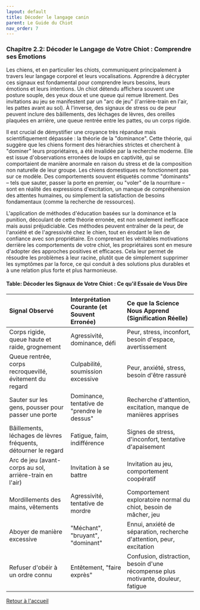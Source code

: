 ```yaml
---
layout: default
title: Décoder le langage canin
parent: Le Guide du Chiot
nav_order: 7
---
```


### **Chapitre 2.2: Décoder le Langage de Votre Chiot : Comprendre ses Émotions**

Les chiens, et en particulier les chiots, communiquent principalement à travers leur langage corporel et leurs vocalisations. Apprendre à décrypter ces signaux est fondamental pour comprendre leurs besoins, leurs émotions et leurs intentions. Un chiot détendu affichera souvent une posture souple, des yeux doux et une queue qui remue librement. Des invitations au jeu se manifestent par un "arc de jeu" (l'arrière-train en l'air, les pattes avant au sol). À l'inverse, des signaux de stress ou de peur peuvent inclure des bâillements, des léchages de lèvres, des oreilles plaquées en arrière, une queue rentrée entre les pattes, ou un corps rigide.

Il est crucial de démystifier une croyance très répandue mais scientifiquement dépassée : la théorie de la "dominance". Cette théorie, qui suggère que les chiens forment des hiérarchies strictes et cherchent à "dominer" leurs propriétaires, a été invalidée par la recherche moderne. Elle est issue d'observations erronées de loups en captivité, qui se comportaient de manière anormale en raison du stress et de la composition non naturelle de leur groupe. Les chiens domestiques ne fonctionnent pas sur ce modèle. Des comportements souvent étiquetés comme "dominants" – tels que sauter, passer la porte en premier, ou "voler" de la nourriture – sont en réalité des expressions d'excitation, un manque de compréhension des attentes humaines, ou simplement la satisfaction de besoins fondamentaux (comme la recherche de ressources).

L'application de méthodes d'éducation basées sur la dominance et la punition, découlant de cette théorie erronée, est non seulement inefficace mais aussi préjudiciable. Ces méthodes peuvent entraîner de la peur, de l'anxiété et de l'agressivité chez le chien, tout en érodant le lien de confiance avec son propriétaire. En comprenant les véritables motivations derrière les comportements de votre chiot, les propriétaires sont en mesure d'adopter des approches positives et efficaces. Cela leur permet de résoudre les problèmes à leur racine, plutôt que de simplement supprimer les symptômes par la force, ce qui conduit à des solutions plus durables et à une relation plus forte et plus harmonieuse.

#### **Table: Décoder les Signaux de Votre Chiot : Ce qu'il Essaie de Vous Dire**

| Signal Observé | Interprétation Courante (et Souvent Erronée) | Ce que la Science Nous Apprend (Signification Réelle) |
| :--- | :--- | :--- |
| Corps rigide, queue haute et raide, grognement | Agressivité, dominance, défi | Peur, stress, inconfort, besoin d'espace, avertissement |
| Queue rentrée, corps recroquevillé, évitement du regard | Culpabilité, soumission excessive | Peur, anxiété, stress, besoin d'être rassuré |
| Sauter sur les gens, pousser pour passer une porte | Dominance, tentative de "prendre le dessus" | Recherche d'attention, excitation, manque de manières apprises |
| Bâillements, léchages de lèvres fréquents, détourner le regard | Fatigue, faim, indifférence | Signes de stress, d'inconfort, tentative d'apaisement |
| Arc de jeu (avant-corps au sol, arrière-train en l'air) | Invitation à se battre | Invitation au jeu, comportement coopératif |
| Mordillements des mains, vêtements | Agressivité, tentative de mordre | Comportement exploratoire normal du chiot, besoin de mâcher, jeu |
| Aboyer de manière excessive | "Méchant", "bruyant", "dominant" | Ennui, anxiété de séparation, recherche d'attention, peur, excitation |
| Refuser d'obéir à un ordre connu | Entêtement, "faire exprès" | Confusion, distraction, besoin d'une récompense plus motivante, douleur, fatigue | 

[Retour à l'accueil](../index.md) 